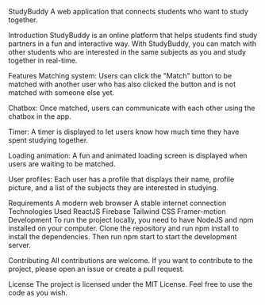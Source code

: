 StudyBuddy
A web application that connects students who want to study together.

Introduction
StudyBuddy is an online platform that helps students find study partners in a fun and interactive way. With StudyBuddy, you can match with other students who are interested in the same subjects as you and study together in real-time.

Features
Matching system: Users can click the "Match" button to be matched with another user who has also clicked the button and is not matched with someone else yet.

Chatbox: Once matched, users can communicate with each other using the chatbox in the app.

Timer: A timer is displayed to let users know how much time they have spent studying together.

Loading animation: A fun and animated loading screen is displayed when users are waiting to be matched.

User profiles: Each user has a profile that displays their name, profile picture, and a list of the subjects they are interested in studying.

Requirements
A modern web browser
A stable internet connection
Technologies Used
ReactJS
Firebase
Tailwind CSS
Framer-motion
Development
To run the project locally, you need to have NodeJS and npm installed on your computer. Clone the repository and run npm install to install the dependencies. Then run npm start to start the development server.

Contributing
All contributions are welcome. If you want to contribute to the project, please open an issue or create a pull request.

License
The project is licensed under the MIT License. Feel free to use the code as you wish.
